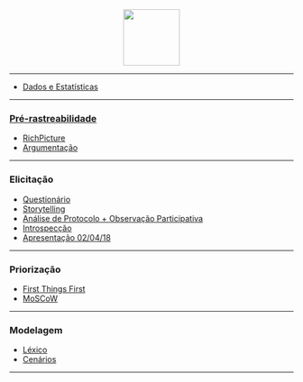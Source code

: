 <img style="display: block; margin: 0 auto;" src="http://www.freelogovectors.net/wp-content/uploads/2016/12/twitch-logo1.png" width=100px height=100px>

***

* [Dados e Estatísticas](Dados-e-Estatísticas)

***

### [Pré-rastreabilidade](Pre-rastreabilidade)

* [RichPicture](RichPicture)
* [Argumentação](Argumentação)

***

### Elicitação

* [Questionário](Questionario)
* [Storytelling](Storytelling)
* [Análise de Protocolo + Observação Participativa](https://github.com/gabrielziegler3/Requisitos-2018-1/wiki/H%C3%ADbrido-(An%C3%A1lise-de-Protocolo--&-Observa%C3%A7%C3%A3o-Participativa))
* [Introspecção](Introspeccao)
* [Apresentação 02/04/18](https://github.com/gabrielziegler3/Requisitos-2018-1/wiki/Apresenta%C3%A7%C3%A3o-02-04-2018)

***

### Priorização

* [First Things First](https://github.com/gabrielziegler3/Requisitos-2018-1/wiki/First-Things-First)
* [MoSCoW](https://github.com/gabrielziegler3/Requisitos-2018-1/wiki/MoSCoW)

***

### Modelagem

* [Léxico](https://github.com/gabrielziegler3/Requisitos-2018-1/wiki/L%C3%A9xico)
* [Cenários](https://github.com/gabrielziegler3/Requisitos-2018-1/wiki/Cenários)

***
